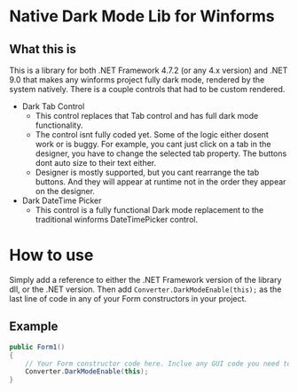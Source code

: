 # Native Dark Mode Lib for Winforms

## What this is
This is a library for both .NET Framework 4.7.2 (or any 4.x version) and .NET 9.0 that makes any winforms project fully dark mode, rendered by the system natively.
There is a couple controls that had to be custom rendered. 
- Dark Tab Control
	+ This control replaces that Tab control and has full dark mode functionality. 
	+ The control isnt fully coded yet. Some of the logic either dosent work or is buggy. For example, you cant just click on a tab in the designer, you have to change the selected tab property. The buttons dont auto size to their text either.
	+ Designer is mostly supported, but you cant rearrange the tab buttons. And they will appear at runtime not in the order they appear on the designer.
- Dark DateTime Picker
	+ This control is a fully functional Dark mode replacement to the traditional winforms DateTimePicker control.


# How to use
Simply add a reference to either the .NET Framework version of the library dll, or the .NET version. 
Then add ```Converter.DarkModeEnable(this);``` as the last line of code in any of your Form constructors in your project. 

## Example
```csharp
public Form1()
{
	// Your Form constructor code here. Inclue any GUI code you need to setup as well. 
	Converter.DarkModeEnable(this);
}
```
